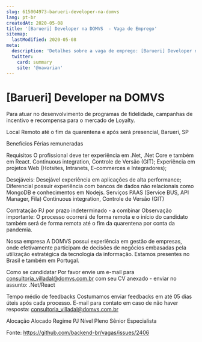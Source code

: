 ```yaml
---
slug: 615004973-barueri-developer-na-domvs
lang: pt-br
createdAt: 2020-05-08
title: '[Barueri] Developer na DOMVS  - Vaga de Emprego'
sitemap:
  lastModified: 2020-05-08
meta:
  description: 'Detalhes sobre a vaga de emprego: [Barueri] Developer na DOMVS '
  twitter:
    card: summary
    site: '@nawarian'
---
```


# [Barueri] Developer na DOMVS 

Para atuar no desenvolvimento de programas de fidelidade, campanhas de incentivo e recompensa para o mercado de Loyalty.

Local
Remoto até o fim da quarentena e após será presencial, Barueri, SP

Benefícios
Férias remuneradas

Requisitos
O profissional deve ter experiência em .Net, .Net Core e também em React.
Continuous integration, Controle de Versão (GIT);
Experiência em projetos Web (Hotsites, Intranets, E-commerces e Integradores);

Desejáveis:
Desejável experiência em aplicações de alta performance;
Diferencial possuir experiência com bancos de dados não relacionais como MongoDB e conhecimentos em Nodejs.
Serviços PAAS (Service BUS, API Manager, Fila)
Continuous integration, Controle de Versão (GIT)

Contratação
PJ por prazo indeterminado - a combinar
Observação importante: O processo ocorrerá de forma remota e o início do candidato também será de forma remota até o fim da quarentena por conta da pandemia.

Nossa empresa
A DOMVS possui experiência em gestão de empresas, onde efetivamente participam de decisões de negócios embasadas pela utilização estratégica da tecnologia da informação.
Estamos presentes no Brasil e também em Portugal.

Como se candidatar
Por favor envie um e-mail para consultoria_villadal@domvs.com.br com seu CV anexado - enviar no assunto: .Net/React

Tempo médio de feedbacks
Costumamos enviar feedbacks em até 05 dias úteis após cada processo.
E-mail para contato em caso de não haver resposta: consultoria_villadal@domvs.com.br

Alocação
Alocado
Regime
PJ
Nível
Pleno
Sênior
Especialista

Fonte: https://github.com/backend-br/vagas/issues/2406